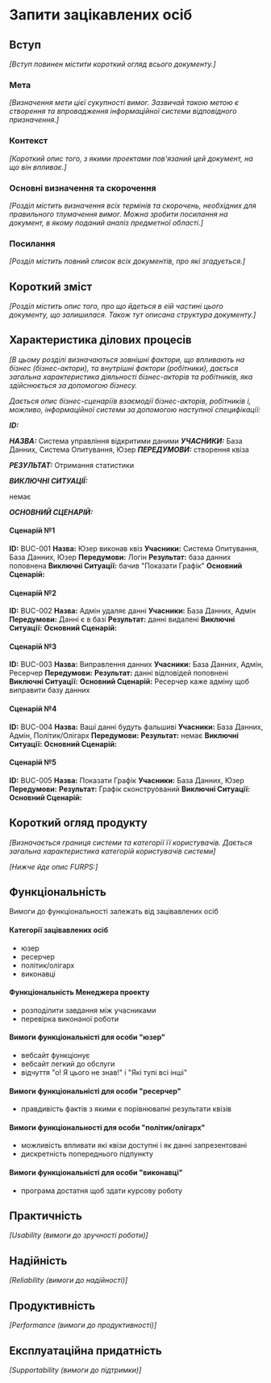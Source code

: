 # Запити зацікавлених осіб

## Вступ

*[Вступ повинен містити короткий огляд всього документу.]*

### Мета 

*[Визначення мети цієї сукупності вимог. Зазвичай такою метою є створення та впровадження 
 інформаційної системи відповідного призначення.]*

### Контекст

*[Короткий опис того, з якими проектами пов'язаний цей документ, на що він впливає.]*


### Основні визначення та скорочення

*[Розділ містить визначення всіх термінів та скорочень, необхідних для правильного
тлумачення вимог. Можна зробити посилання на документ, в якому поданий аналіз предметної області.]*


### Посилання

*[Розділ містить повний список всіх документів, про які згадується.]*


## Короткий зміст

*[Розділ містить опис того, про що йдеться в еій частині цього документу, що залишилася. 
Також тут описана структура документу.]*

## Характеристика ділових процесів

*[В цьому розділі визначаються зовнішні фактори, що впливають на бізнес (бізнес-актори), 
та внутрішні фактори (робітники), дається загальна характеристика діяльності бізнес-акторів 
та робітників, яка здійснюється за допомогою бізнесу.*

*Дається опис бізнес-сценаріїв взаємодії бізнес-акторів, робітників і, можливо, інформаційної системи за допомогою наступної
специфікації:*

   
***ID:***
    
***НАЗВА:***
    Система управління відкритими даними
***УЧАСНИКИ:***
База Данних, Система Опитування, Юзер
***ПЕРЕДУМОВИ:*** створення квіза

***РЕЗУЛЬТАТ:*** Отримання статистики

***ВИКЛЮЧНІ СИТУАЦІЇ:***

немає

***ОСНОВНИЙ СЦЕНАРІЙ:***

#### Сценарій №1
**ID:** BUC-001
**Назва:** Юзер виконав квіз
**Учасники:** Система Опитування, База Данних, Юзер
**Передумови:** Логін
**Результат:** база данних поповнена
**Виключні Ситуації:**
бачив "Показати Графік"
**Основний Сценарій:**

#### Сценарій №2
**ID:** BUC-002
**Назва:** Адмін удаляє данні
**Учасники:** База Данних, Адмін
**Передумови:** Данні є в базі
**Результат:** данні видалені
**Виключні Ситуації:**
**Основний Сценарій:**

#### Сценарій №3
**ID:** BUC-003
**Назва:** Виправлення данних
**Учасники:** База Данних, Адмін, Ресерчер
**Передумови:**
**Результат:** данні відповідей поповнені
**Виключні Ситуації:**
**Основний Сценарій:**
Ресерчер каже адміну щоб виправити базу данних

#### Сценарій №4
**ID:** BUC-004
**Назва:** Ваші данні будуть фальшиві
**Учасники:** База Данних, Адмін, Політик/Олігарх
**Передумови:**
**Результат:** немає
**Виключні Ситуації:**
**Основний Сценарій:**

#### Сценарій №5
**ID:** BUC-005
**Назва:** Показати Графік
**Учасники:** База Данних, Юзер
**Передумови:** 
**Результат:** Графік сконструований
**Виключні Ситуації:**
**Основний Сценарій:**


## Короткий огляд продукту

*[Визначається границя системи та категорії її користувачів. Дається загальна характеристика категорій користувачів
системи]*

*[Нижче йде опис FURPS:]*


## Функціональність

Вимоги до функціональності залежать від зацівавлених осіб
#### Категорії зацівавлених осіб
* юзер
* ресерчер
* політик/олігарх
* виконавці
#### Функціональність Менеджера проекту
* розподілити завдання між учасниками
* перевірка виконаної роботи
#### Вимоги функціональністі для особи "юзер"
* вебсайт функціонує
* вебсайт легкий до обслуги
* відчуття "о! Я цього не знав!" і "Які тупі всі інші"
#### Вимоги функціональністі для особи "ресерчер" 
* правдивість фактів з якими є порівнювапні результати квізів
#### Вимоги функціональності для особи "політик/олігарх" 
* можливість впливати які квізи доступні і як данні запрезентовані
* дискретність попереднього підпункту
#### Вимоги функціональністі для особи "виконавці"
* програма достатня щоб здати курсову роботу 

## Практичність

*[Usability (вимоги до зручності роботи)]*

## Надійність

*[Reliability (вимоги до надійності)]*

## Продуктивність

*[Performance (вимоги до продуктивності)]*

## Експлуатаційна придатність

*[Supportability (вимоги до підтримки)]*